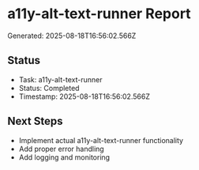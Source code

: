 # a11y-alt-text-runner Report

Generated: 2025-08-18T16:56:02.566Z

## Status
- Task: a11y-alt-text-runner
- Status: Completed
- Timestamp: 2025-08-18T16:56:02.566Z

## Next Steps
- Implement actual a11y-alt-text-runner functionality
- Add proper error handling
- Add logging and monitoring
